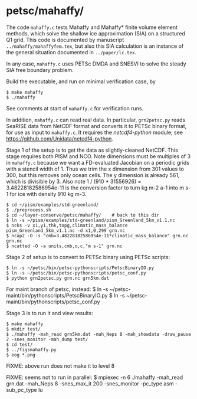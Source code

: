 petsc/mahaffy/
==============

The code `mahaffy.c` tests Mahaffy and Mahaffy* finite volume element methods,
which solve the shallow ice approximation (SIA) on a structured Q1 grid.  This
code is documented by manuscript `../mahaffy/mahaffyfem.tex`, but also this SIA
calculation is an instance of the general situation documented in
`../paper/lc.tex`.

In any case, `mahaffy.c` uses PETSc DMDA and SNESVI to solve the steady SIA free
boundary problem.

Build the executable, and run on minimal verification case, by

    $ make mahaffy
    $ ./mahaffy

See comments at start of `mahaffy.c` for verification runs.

In addition, `mahaffy.c` can read real data.  In particular, `grn2petsc.py`
reads SeaRISE data from NetCDF format and converts it to PETSc binary format,
for use as input to `mahaffy.c`.  It requires the _netcdf4-python_ module; see
https://github.com/Unidata/netcdf4-python.

Stage 1 of the setup is to get the data as slightly-cleaned NetCDF.  This stage
requires both PISM and NCO.  Note dimensions must be multiples of 3 in
`mahaffy.c` because we want a FD-evaluated Jacobian on a periodic grids with
a stencil width of 1.  Thus we trim the x dimension from 301 values to 300,
but this removes only ocean cells.  The y dimension is already 561, which is
divisible by 3.  Also note 1 / (910 * 31556926) = 3.48228182586954e-11
is the conversion factor to turn  kg m-2 a-1  into  m s-1  for ice with
density 910 kg m-3.

    $ cd ~/pism/examples/std-greenland/
    $ ./preprocess.sh
    $ cd ~/layer-conserve/petsc/mahaffy/    # back to this dir
    $ ln -s ~/pism/examples/std-greenland/pism_Greenland_5km_v1.1.nc
    $ ncks -v x1,y1,thk,topg,climatic_mass_balance pism_Greenland_5km_v1.1.nc -d x1,0,299 grn.nc
    $ ncap2 -O -s "cmb=3.48228182586954e-11*climatic_mass_balance" grn.nc grn.nc
    $ ncatted -O -a units,cmb,o,c,"m s-1" grn.nc

Stage 2 of setup is to convert to PETSc binary using PETSc scripts:

    $ ln -s ~/petsc/bin/petsc-pythonscripts/PetscBinaryIO.py
    $ ln -s ~/petsc/bin/petsc-pythonscripts/petsc_conf.py
    $ python grn2petsc.py grn.nc grn5km.dat

For maint branch of petsc, instead:
    $ ln -s ~/petsc-maint/bin/pythonscripts/PetscBinaryIO.py
    $ ln -s ~/petsc-maint/bin/pythonscripts/petsc_conf.py


Stage 3 is to run it and view results:

    $ make mahaffy
    $ mkdir test/
    $ ./mahaffy -mah_read grn5km.dat -mah_Neps 8 -mah_showdata -draw_pause 2 -snes_monitor -mah_dump test/
    $ cd test/
    $ ../figsmahaffy.py
    $ eog *.png

FIXME: above run does not make it to level 8

FIXME: seems not to run in parallel:
    $ mpiexec -n 6 ./mahaffy -mah_read grn.dat -mah_Neps 8 -snes_max_it 200 -snes_monitor -pc_type asm -sub_pc_type lu

